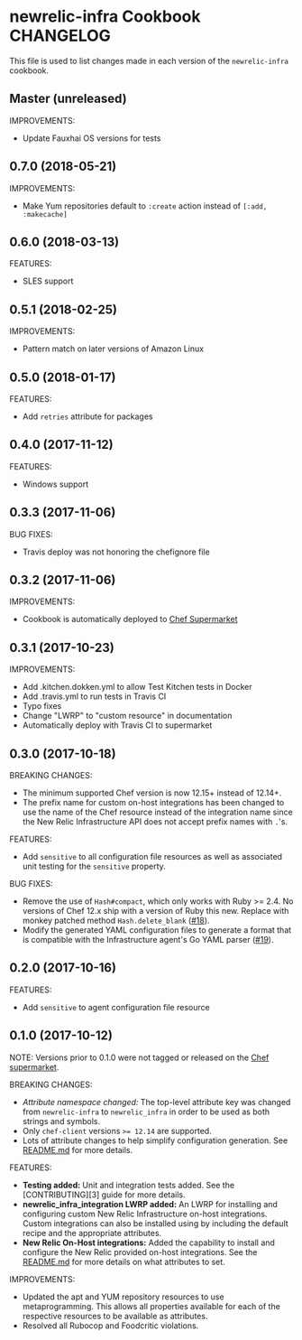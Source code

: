 # newrelic-infra Cookbook CHANGELOG

This file is used to list changes made in each version of the `newrelic-infra` cookbook.

## Master (unreleased)

IMPROVEMENTS:

* Update Fauxhai OS versions for tests

## 0.7.0 (2018-05-21)

IMPROVEMENTS:

* Make Yum repositories default to `:create` action instead of `[:add, :makecache]`

## 0.6.0 (2018-03-13)

FEATURES:

* SLES support

## 0.5.1 (2018-02-25)

IMPROVEMENTS:

* Pattern match on later versions of Amazon Linux

## 0.5.0 (2018-01-17)

FEATURES:

* Add `retries` attribute for packages

## 0.4.0 (2017-11-12)

FEATURES:

* Windows support

## 0.3.3 (2017-11-06)

BUG FIXES:

* Travis deploy was not honoring the chefignore file

## 0.3.2 (2017-11-06)

IMPROVEMENTS:

* Cookbook is automatically deployed to [Chef Supermarket](https://supermarket.chef.io/cookbooks/newrelic-infra)

## 0.3.1 (2017-10-23)

IMPROVEMENTS:

* Add .kitchen.dokken.yml to allow Test Kitchen tests in Docker
* Add .travis.yml to run tests in Travis CI
* Typo fixes
* Change "LWRP" to "custom resource" in documentation
* Automatically deploy with Travis CI to supermarket

## 0.3.0 (2017-10-18)

BREAKING CHANGES:

* The minimum supported Chef version is now 12.15+ instead of 12.14+.
* The prefix name for custom on-host integrations has been changed to use the name of the Chef resource instead of the integration name since the New Relic Infrastructure API does not accept prefix names with `.`'s.

FEATURES:

* Add `sensitive` to all configuration file resources as well as associated unit testing for the `sensitive` property.

BUG FIXES:

* Remove the use of `Hash#compact`, which only works with Ruby >= 2.4. No versions of Chef 12.x ship with a version of Ruby this new. Replace with monkey patched method `Hash.delete_blank` ([#18](https://github.com/newrelic/infrastructure-agent-chef/issues/18)).
* Modify the generated YAML configuration files to generate a format that is compatible with the Infrastructure agent's Go YAML parser ([#19](https://github.com/newrelic/infrastructure-agent-chef/issues/19)).

## 0.2.0 (2017-10-16)

FEATURES:

* Add `sensitive` to agent configuration file resource

## 0.1.0 (2017-10-12)

NOTE: Versions prior to 0.1.0 were not tagged or released on the [Chef supermarket](https://supermarket.chef.io).

BREAKING CHANGES:

* *Attribute namespace changed:* The top-level attribute key was changed from `newrelic-infra` to `newrelic_infra` in order to be used as both strings and symbols.
* Only `chef-client` versions `>= 12.14` are supported.
* Lots of attribute changes to help simplify configuration generation. See [README.md](README.md) for more details.

FEATURES:

* **Testing added:** Unit and integration tests added. See the [CONTRIBUTING][3] guide for more details.
* **newrelic\_infra\_integration LWRP added:** An LWRP for installing and configuring custom New Relic Infrastructure on-host integrations. Custom integrations can also be installed using by including the default recipe and the appropriate attributes.
* **New Relic On-Host integrations:** Added the capability to install and configure the New Relic provided on-host integrations. See the [README.md](README.md) for more details on what attributes to set.

IMPROVEMENTS:

* Updated the apt and YUM repository resources to use metaprogramming. This allows all properties available for each of the respective resources to be available as attributes.
* Resolved all Rubocop and Foodcritic violations.
